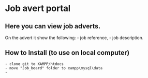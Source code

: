 # Job avert portal

## Here you can view job adverts.

On the advert it show the following:
    - job reference,
    - job description.

## How to Install (to use on local computer)
    - clone git to XAMPP/htdocs
    - move "Job_board" folder to xampp\mysql\data
    - 